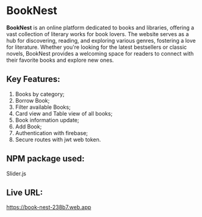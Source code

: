 # BookNest

**BookNest** is an online platform dedicated to books and libraries, offering a vast collection of literary works for book lovers. The website serves as a hub for discovering, reading, and exploring various genres, fostering a love for literature. Whether you're looking for the latest bestsellers or classic novels, BookNest provides a welcoming space for readers to connect with their favorite books and explore new ones.

## Key Features:

1. Books by category;
2. Borrow Book;
3. Filter available Books;
4. Card view and Table view of all books;
5. Book information update;
6. Add Book;
7. Authentication with firebase;
8. Secure routes with jwt web token.

## NPM package used:

Slider.js

## Live URL:

https://book-nest-238b7.web.app


